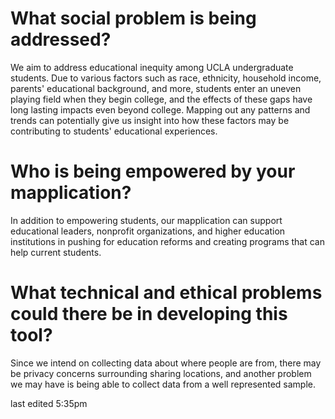 # What social problem is being addressed?
We aim to address educational inequity among UCLA undergraduate students. Due to various factors such as race, ethnicity, household income, parents' educational background, and more, students enter an uneven playing field when they begin college, and the effects of these gaps have long lasting impacts even beyond college. Mapping out any patterns and trends can potentially give us insight into how these factors may be contributing to students' educational experiences. 

# Who is being empowered by your mapplication?
In addition to empowering students, our mapplication can support educational leaders, nonprofit organizations, and higher education institutions in pushing for education reforms and creating programs that can help current students. 

# What technical and ethical problems could there be in developing this tool?
Since we intend on collecting data about where people are from, there may be privacy concerns surrounding sharing locations, and another problem we may have is being able to collect data from a well represented sample.


last edited 5:35pm